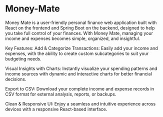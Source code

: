 # Money-Mate
Money Mate is a user-friendly personal finance web application built with React on the frontend and Spring Boot on the backend, designed to help you take full control of your finances.  With Money Mate, managing your income and expenses becomes simple, organized, and insightful.

Key Features:
Add & Categorize Transactions:
Easily add your income and expenses, with the ability to create custom subcategories to suit your budgeting needs.

Visual Insights with Charts:
Instantly visualize your spending patterns and income sources with dynamic and interactive charts for better financial decisions.

Export to CSV:
Download your complete income and expense records in CSV format for external analysis, reports, or backups.

Clean & Responsive UI:
Enjoy a seamless and intuitive experience across devices with a responsive React-based interface.
